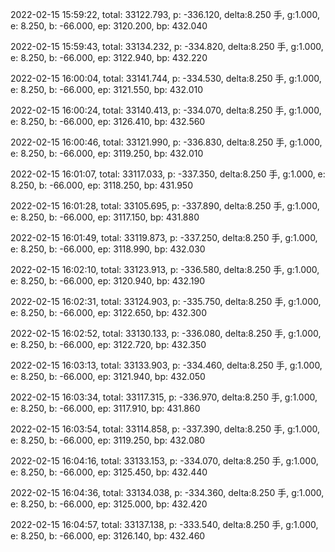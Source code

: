 2022-02-15 15:59:22, total: 33122.793, p: -336.120, delta:8.250 手, g:1.000, e: 8.250, b: -66.000, ep: 3120.200, bp: 432.040

2022-02-15 15:59:43, total: 33134.232, p: -334.820, delta:8.250 手, g:1.000, e: 8.250, b: -66.000, ep: 3122.940, bp: 432.220

2022-02-15 16:00:04, total: 33141.744, p: -334.530, delta:8.250 手, g:1.000, e: 8.250, b: -66.000, ep: 3121.550, bp: 432.010

2022-02-15 16:00:24, total: 33140.413, p: -334.070, delta:8.250 手, g:1.000, e: 8.250, b: -66.000, ep: 3126.410, bp: 432.560

2022-02-15 16:00:46, total: 33121.990, p: -336.830, delta:8.250 手, g:1.000, e: 8.250, b: -66.000, ep: 3119.250, bp: 432.010

2022-02-15 16:01:07, total: 33117.033, p: -337.350, delta:8.250 手, g:1.000, e: 8.250, b: -66.000, ep: 3118.250, bp: 431.950

2022-02-15 16:01:28, total: 33105.695, p: -337.890, delta:8.250 手, g:1.000, e: 8.250, b: -66.000, ep: 3117.150, bp: 431.880

2022-02-15 16:01:49, total: 33119.873, p: -337.250, delta:8.250 手, g:1.000, e: 8.250, b: -66.000, ep: 3118.990, bp: 432.030

2022-02-15 16:02:10, total: 33123.913, p: -336.580, delta:8.250 手, g:1.000, e: 8.250, b: -66.000, ep: 3120.940, bp: 432.190

2022-02-15 16:02:31, total: 33124.903, p: -335.750, delta:8.250 手, g:1.000, e: 8.250, b: -66.000, ep: 3122.650, bp: 432.300

2022-02-15 16:02:52, total: 33130.133, p: -336.080, delta:8.250 手, g:1.000, e: 8.250, b: -66.000, ep: 3122.720, bp: 432.350

2022-02-15 16:03:13, total: 33133.903, p: -334.460, delta:8.250 手, g:1.000, e: 8.250, b: -66.000, ep: 3121.940, bp: 432.050

2022-02-15 16:03:34, total: 33117.315, p: -336.970, delta:8.250 手, g:1.000, e: 8.250, b: -66.000, ep: 3117.910, bp: 431.860

2022-02-15 16:03:54, total: 33114.858, p: -337.390, delta:8.250 手, g:1.000, e: 8.250, b: -66.000, ep: 3119.250, bp: 432.080

2022-02-15 16:04:16, total: 33133.153, p: -334.070, delta:8.250 手, g:1.000, e: 8.250, b: -66.000, ep: 3125.450, bp: 432.440

2022-02-15 16:04:36, total: 33134.038, p: -334.360, delta:8.250 手, g:1.000, e: 8.250, b: -66.000, ep: 3125.000, bp: 432.420

2022-02-15 16:04:57, total: 33137.138, p: -333.540, delta:8.250 手, g:1.000, e: 8.250, b: -66.000, ep: 3126.140, bp: 432.460